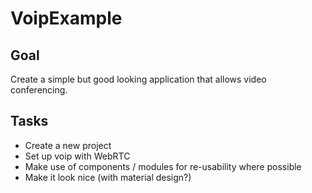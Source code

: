 # VoipExample

## Goal

Create a simple but good looking application that allows video conferencing.

## Tasks

- Create a new project
- Set up voip with WebRTC
- Make use of components / modules for re-usability where possible
- Make it look nice (with material design?)
